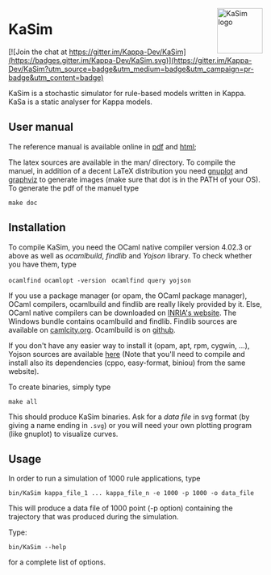 <img
src="https://rawgithub.com/Kappa-Dev/KaSim/master/man/img/KaSim-Logo.svg"
alt="KaSim logo" title="Stochastic Kappa Simulator" align="right" height="90"/>
# KaSim

[![Join the chat at https://gitter.im/Kappa-Dev/KaSim](https://badges.gitter.im/Kappa-Dev/KaSim.svg)](https://gitter.im/Kappa-Dev/KaSim?utm_source=badge&utm_medium=badge&utm_campaign=pr-badge&utm_content=badge)


KaSim is a stochastic simulator for rule-based models written in Kappa. KaSa is
a static analyser for Kappa models.

## User manual

The reference manual is available online in
[pdf](https://github.com/Kappa-Dev/KaSim/releases) and
[html](http://kappa-dev.github.io/docs/KaSim-manual-master/KaSim_manual.htm);

The latex sources are available in the man/ directory. To compile the
manuel, in addition of a decent LaTeX distribution you need
[gnuplot](http://www.gnuplot.info/) and
[graphviz](http://www.graphviz.org/) to generate images (make sure
that dot is in the PATH of your OS). To generate the pdf of the manuel
type

`make doc`

## Installation

To compile KaSim, you need the OCaml native compiler version 4.02.3 or
above as well as _ocamlbuild_, _findlib_ and
_Yojson_ library. To check whether you have them, type

`ocamlfind ocamlopt -version`
` ocamlfind query yojson`

If you use a package manager (or opam, the OCaml package manager),
OCaml compilers, ocamlbuild and findlib are really likely provided by
it. Else, OCaml native compilers can be downloaded on [INRIA's
website](http://caml.inria.fr/). The Windows bundle contains
ocamlbuild and findlib. Findlib sources are available on
[camlcity.org](http://projects.camlcity.org/projects/findlib.html). Ocamlbuild
is on [github](https://github.com/ocaml/ocamlbuild).

If you don't have any easier way to install it (opam, apt, rpm,
cygwin, ...), Yojson sources are available
[here](http://mjambon.com/releases/yojson) (Note that you'll need to
compile and install also its dependencies (cppo, easy-format, biniou)
from the same website).

To create binaries, simply type

`make all`

This should produce KaSim binaries. Ask for a *data file* in svg format (by
giving a name ending in `.svg`) or you will need your own plotting program (like
gnuplot) to visualize curves.

## Usage

In order to run a simulation of 1000 rule applications, type

`bin/KaSim kappa_file_1 ... kappa_file_n -e 1000 -p 1000 -o data_file`

This will produce a data file of 1000 point (-p option) containing the
trajectory that was produced during the simulation.

Type:

`bin/KaSim --help`

for a complete list of options.
